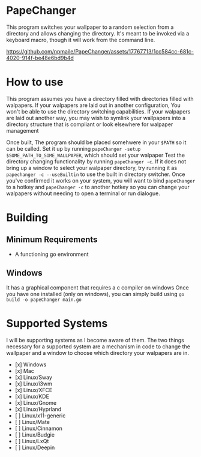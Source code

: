 # PapeChanger

This program switches your wallpaper to a random selection from a directory and allows changing the directory. It's meant to be invoked via a keyboard macro, though it will work from the command line.

<https://github.com/npmaile/PapeChanger/assets/17767713/1cc584cc-681c-4020-914f-be48e6bd9b4d>

# How to use

This program assumes you have a directory filled with directories filled with walpapers.
If your walpapers are laid out in another configuration, You won't be able to use the directory switching capabilities.
If your walpapers are laid out another way, you may wish to symlink your wallpapers into a directory structure that is compliant or look elsewhere for walpaper management

Once built, The program should be placed somehwere in your `$PATH` so it can be called.
Set it up by running `papeChanger -setup $SOME_PATH_TO_SOME_WALLPAPER`, which should set your walpaper
Test the directory changing functionality by running `papeChanger -c`. If it does not bring up a window to select your walpaper directory, try running it as `papechanger -c --useBuiltin` to use the built in directory switcher.
Once you've confirmed it works on your system, you will want to bind `papeChanger` to a hotkey and `papeChanger -c` to another hotkey so you can change your walpapers without needing to open a terminal or run dialogue.

# Building

## Minimum Requirements

- A functioning go environment

## Windows

It has a graphical component that requires a c compiler on windows
Once you have one installed (only on windows), you can simply build using `go build -o papeChanger main.go`

# Supported Systems

I will be supporting systems as I become aware of them. The two things necessary for a supported system are a mechanism in code to change the wallpaper and a window to choose which directory your walpapers are in.

- \[x\] Windows
- \[x\] Mac
- \[x\] Linux/Sway
- \[x\] Linux/i3wm
- \[x\] Linux/XFCE
- \[x\] Linux/KDE
- \[x\] Linux/Gnome
- \[x\] Linux/Hyprland
- \[ \] Linux/x11-generic
- \[ \] Linux/Mate
- \[ \] Linux/Cinnamon
- \[ \] Linux/Budgie
- \[ \] Linux/LxQt
- \[ \] Linux/Deepin
